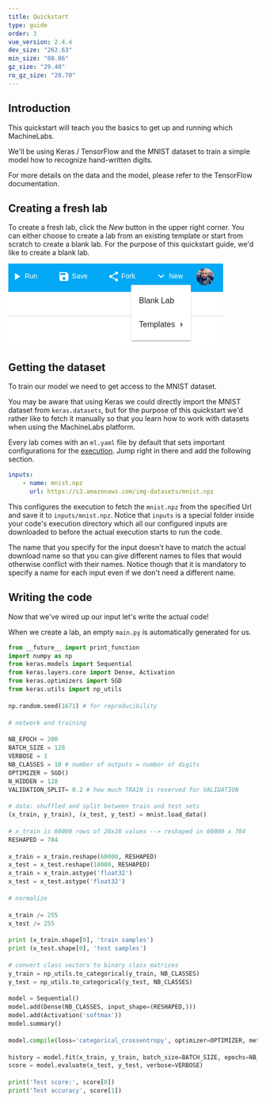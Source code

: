```yaml
---
title: Quickstart
type: guide
order: 3
vue_version: 2.4.4
dev_size: "262.63"
min_size: "80.86"
gz_size: "29.40"
ro_gz_size: "20.70"
---
```


## Introduction

This quickstart will teach you the basics to get up and running which MachineLabs.

We'll be using Keras / TensorFlow and the MNIST dataset to train a simple model how to recognize hand-written digits.

For more details on the data and the model, please refer to the TensorFlow documentation.

## Creating a fresh lab

To create a fresh lab, click the *New* button in the upper right corner. You can either choose to create a lab from an existing template or start from scratch to create a blank lab. For the purpose of this quickstart guide, we'd like to create a blank lab.

![Create a lab](labs/create_lab.png)

## Getting the dataset

To train our model we need to get access to the MNIST dataset.

You may be aware that using Keras we could directly import the MNIST dataset from `keras.datasets`, but for the purpose of this quickstart we'd rather like to fetch it manually so that you learn how to work with datasets when using the MachineLabs platform.

Every lab comes with an `ml.yaml` file by default that sets important configurations for the [execution](executions.html). Jump right in there and add the following section.

```yaml
inputs:
    - name: mnist.npz
      url: https://s3.amazonaws.com/img-datasets/mnist.npz
```

This configures the execution to fetch the `mnist.npz` from the specified Url and save it to `inputs/mnist.npz`. Notice that `inputs` is a special folder inside your code's execution directory which all our configured inputs are downloaded to before the actual execution starts to run the code.

The name that you specify for the input doesn't have to match the actual download name so that you can give different names to files that would otherwise conflict with their names. Notice though that it is mandatory to specify a name for each input even if we don't need a different name.

## Writing the code

Now that we've wired up our input let's write the actual code!

When we create a lab, an empty `main.py` is automatically generated for us.



```python
from __future__ import print_function
import numpy as np
from keras.models import Sequential
from keras.layers.core import Dense, Activation
from keras.optimizers import SGD
from keras.utils import np_utils

np.random.seed(1671) # for reproducibility

# network and training

NB_EPOCH = 200
BATCH_SIZE = 128
VERBOSE = 1
NB_CLASSES = 10 # number of outputs = number of digits
OPTIMIZER = SGD()
N_HIDDEN = 128
VALIDATION_SPLIT= 0.2 # how much TRAIN is reserved for VALIDATION

# data: shuffled and split between train and test sets
(x_train, y_train), (x_test, y_test) = mnist.load_data()

# x_train is 60000 rows of 28x28 values --> reshaped in 60000 x 784
RESHAPED = 784

x_train = x_train.reshape(60000, RESHAPED)
x_test = x_test.reshape(10000, RESHAPED)
x_train = x_train.astype('float32')
x_test = x_test.astype('float32')

# normalize

x_train /= 255
x_test /= 255

print (x_train.shape[0], 'train samples')
print (x_test.shape[0], 'test samples')

# convert class vectors to binary class matrices
y_train = np_utils.to_categorical(y_train, NB_CLASSES)
y_test = np_utils.to_categorical(y_test, NB_CLASSES)

model = Sequential()
model.add(Dense(NB_CLASSES, input_shape=(RESHAPED,)))
model.add(Activation('softmax'))
model.summary()

model.compile(loss='categorical_crossentropy', optimizer=OPTIMIZER, metrics=['accuracy'])

history = model.fit(x_train, y_train, batch_size=BATCH_SIZE, epochs=NB_EPOCH, verbose=VERBOSE, validation_split=VALIDATION_SPLIT)
score = model.evaluate(x_test, y_test, verbose=VERBOSE)

print('Test score:', score[0])
print('Test accuracy', score[1])
```
